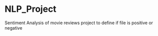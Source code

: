 # NLP_Project
Sentiment Analysis of movie reviews project to define if file is positive or negative
